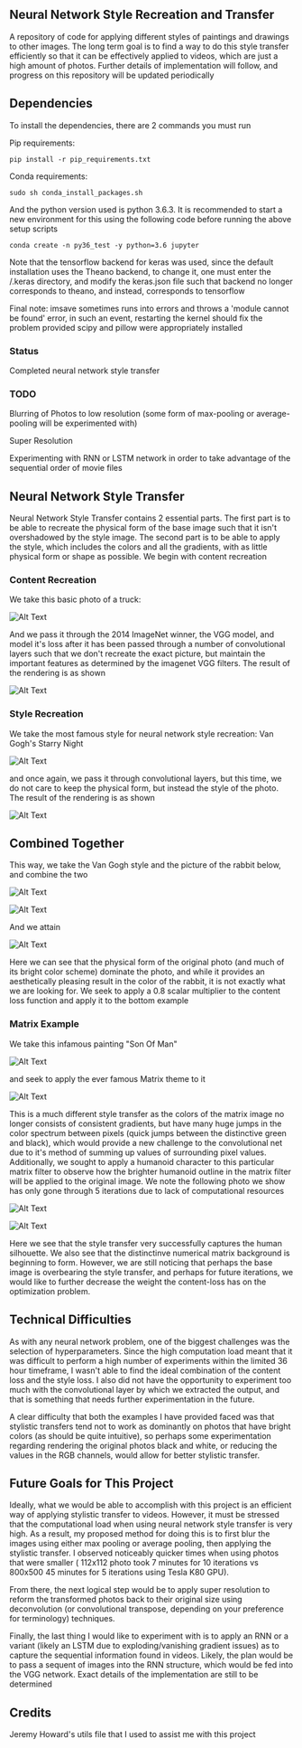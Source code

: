 ## Neural Network Style Recreation and Transfer

A repository of code for applying different styles of paintings and drawings to other images. The long term goal is to find a way to do this style transfer efficiently so that it can be effectively applied to videos, which are just a high amount of photos. Further details of implementation will follow, and progress on this repository will be updated periodically

## Dependencies

To install the dependencies, there are 2 commands you must run

Pip requirements:

    pip install -r pip_requirements.txt

Conda requirements:

    sudo sh conda_install_packages.sh

And the python version used is 	python 3.6.3. It is recommended to start a new environment for this using the following code before running the above setup scripts

    conda create -n py36_test -y python=3.6 jupyter

Note that the tensorflow backend for keras was used, since the default installation uses the Theano backend, to change it, one must enter the /.keras directory, and modify the keras.json file such that backend no longer corresponds to theano, and instead, corresponds to tensorflow

Final note: imsave sometimes runs into errors and throws a 'module cannot be found' error, in such an event, restarting the kernel should fix the problem provided scipy and pillow were appropriately installed
    

### Status

Completed neural network style transfer

### TODO

Blurring of Photos to low resolution (some form of max-pooling or average-pooling will be experimented with)

Super Resolution

Experimenting with RNN or LSTM network in order to take advantage of the sequential order of movie files

## Neural Network Style Transfer

Neural Network Style Transfer contains 2 essential parts. The first part is to be able to recreate the physical form of the base image such that it isn't overshadowed by the style image. The second part is to be able to apply the style, which includes the colors and all the gradients, with as little physical form or shape as possible. We begin with content recreation

### Content Recreation

We take this basic photo of a truck:

![Alt Text](https://github.com/uhmwpe/artistic_gen/blob/master/images/truck.png)

And we pass it through the 2014 ImageNet winner, the VGG model, and model it's loss after it has been passed through a number of convolutional layers such that we don't recreate the exact picture, but maintain the important features as determined by the imagenet VGG filters. The result of the rendering is as shown

![Alt Text](https://github.com/uhmwpe/artistic_gen/blob/master/images/content_recreate.gif)

### Style Recreation

We take the most famous style for neural network style recreation: Van Gogh's Starry Night

![Alt Text](https://github.com/uhmwpe/artistic_gen/blob/master/images/starry_night.jpg)

and once again, we pass it through convolutional layers, but this time, we do not care to keep the physical form, but instead the style of the photo. The result of the rendering is as shown

![Alt Text](https://github.com/uhmwpe/artistic_gen/blob/master/images/style_recreate.gif)

## Combined Together

This way, we take the Van Gogh style and the picture of the rabbit below, and combine the two

![Alt Text](https://github.com/uhmwpe/artistic_gen/blob/master/images/original.png)

![Alt Text](https://github.com/uhmwpe/artistic_gen/blob/master/images/starry_night.jpg)

And we attain

![Alt Text](https://github.com/uhmwpe/artistic_gen/blob/master/images/style_transfer.gif)

Here we can see that the physical form of the original photo (and much of its bright color scheme) dominate the photo, and while it provides an aesthetically pleasing result in the color of the rabbit, it is not exactly what we are looking for. We seek to apply a 0.8 scalar multiplier to the content loss function and apply it to the bottom example

### Matrix Example

We take this infamous painting "Son Of Man"

![Alt Text](https://github.com/uhmwpe/artistic_gen/blob/master/images/son-of-man.jpg)

and seek to apply the ever famous Matrix theme to it

![Alt Text](https://github.com/uhmwpe/artistic_gen/blob/master/images/matrix.jpg)

This is a much different style transfer as the colors of the matrix image no longer consists of consistent gradients, but have many huge jumps in the color spectrum between pixels (quick jumps between the distinctive green and black), which would provide a new challenge to the convolutional net due to it's method of summing up values of surrounding pixel values. Additionally, we sought to apply a humanoid character to this particular matrix filter to observe how the brighter humanoid outline in the matrix filter will be applied to the original image. We note the following photo we show has only gone through 5 iterations due to lack of computational resources

![Alt Text](https://github.com/uhmwpe/artistic_gen/blob/master/images/matrix_style_transfer.gif)

![Alt Text](https://github.com/uhmwpe/artistic_gen/blob/master/images/style_transfer.gif)

Here we see that the style transfer very successfully captures the human silhouette. We also see that the distinctinve numerical matrix background is beginning to form. However, we are still noticing that perhaps the base image is overbearing the style transfer, and perhaps for future iterations, we would like to further decrease the weight the content-loss has on the optimization problem.

## Technical Difficulties

As with any neural network problem, one of the biggest challenges was the selection of hyperparameters. Since the high computation load meant that it was difficult to perform a high number of experiments within the limited 36 hour timeframe, I wasn't able to find the ideal combination of the content loss and the style loss. I also did not have the opportunity to experiment too much with the convolutional layer by which we extracted the output, and that is something that needs further experimentation in the future. 

A clear difficulty that both the examples I have provided faced was that stylistic transfers tend not to work as dominantly on photos that have bright colors (as should be quite intuitive), so perhaps some experimentation regarding rendering the original photos black and white, or reducing the values in the RGB channels, would allow for better stylistic transfer. 

## Future Goals for This Project

Ideally, what we would be able to accomplish with this project is an efficient way of applying stylistic transfer to videos. However, it must be stressed that the computational load when using neural network style transfer is very high. As a result, my proposed method for doing this is to first blur the images using either max pooling or average pooling, then applying the stylistic transfer. I observed noticeably quicker times when using photos that were smaller ( 112x112 photo took 7 minutes for 10 iterations vs 800x500 45 minutes for 5 iterations using Tesla K80 GPU).

From there, the next logical step would be to apply super resolution to reform the transformed photos back to their original size using deconvolution (or convolutional transpose, depending on your preference for terminology) techniques. 

Finally, the last thing I would like to experiment with is to apply an RNN or a variant (likely an LSTM due to exploding/vanishing gradient issues) as to capture the sequential information found in videos. Likely, the plan would be to pass a sequent of images into the RNN structure, which would be fed into the VGG network. Exact details of the implementation are still to be determined

## Credits

Jeremy Howard's utils file that I used to assist me with this project 

